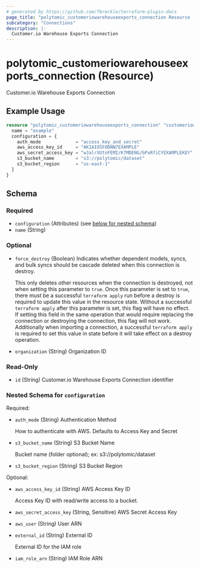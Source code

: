 ```yaml
---
# generated by https://github.com/fbreckle/terraform-plugin-docs
page_title: "polytomic_customeriowarehouseexports_connection Resource - terraform-provider-polytomic"
subcategory: "Connections"
description: |-
  Customer.io Warehouse Exports Connection
---
```


# polytomic_customeriowarehouseexports_connection (Resource)

Customer.io Warehouse Exports Connection

## Example Usage

```terraform
resource "polytomic_customeriowarehouseexports_connection" "customeriowarehouseexports" {
  name = "example"
  configuration = {
    auth_mode             = "access_key_and_secret"
    aws_access_key_id     = "AKIAIOSFODNN7EXAMPLE"
    aws_secret_access_key = "wJalrXUtnFEMI/K7MDENG/bPxRfiCYEXAMPLEKEY"
    s3_bucket_name        = "s3://polytomic/dataset"
    s3_bucket_region      = "us-east-1"
  }
}
```

<!-- schema generated by tfplugindocs -->
## Schema

### Required

- `configuration` (Attributes) (see [below for nested schema](#nestedatt--configuration))
- `name` (String)

### Optional

- `force_destroy` (Boolean) Indicates whether dependent models, syncs, and bulk syncs should be cascade
deleted when this connection is destroy.

  This only deletes other resources when the connection is destroyed, not when
setting this parameter to `true`. Once this parameter is set to `true`, there
must be a successful `terraform apply` run before a destroy is required to
update this value in the resource state. Without a successful `terraform apply`
after this parameter is set, this flag will have no effect. If setting this
field in the same operation that would require replacing the connection or
destroying the connection, this flag will not work. Additionally when importing
a connection, a successful `terraform apply` is required to set this value in
state before it will take effect on a destroy operation.
- `organization` (String) Organization ID

### Read-Only

- `id` (String) Customer.io Warehouse Exports Connection identifier

<a id="nestedatt--configuration"></a>
### Nested Schema for `configuration`

Required:

- `auth_mode` (String) Authentication Method

    How to authenticate with AWS. Defaults to Access Key and Secret
- `s3_bucket_name` (String) S3 Bucket Name

    Bucket name (folder optional); ex: s3://polytomic/dataset
- `s3_bucket_region` (String) S3 Bucket Region

Optional:

- `aws_access_key_id` (String) AWS Access Key ID

    Access Key ID with read/write access to a bucket.
- `aws_secret_access_key` (String, Sensitive) AWS Secret Access Key
- `aws_user` (String) User ARN
- `external_id` (String) External ID

    External ID for the IAM role
- `iam_role_arn` (String) IAM Role ARN


